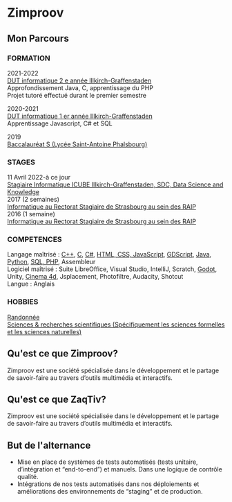 # Zimproov
## Mon Parcours
### FORMATION

2021-2022  
[DUT informatique 2 e année Illkirch-Graffenstaden](https://iutrs.unistra.fr/formations/dut-diplome-universitaire-de-technologie/dut-informatique)  
Approfondissement Java, C, apprentissage du PHP  
Projet tutoré effectué durant le premier semestre  

2020-2021  
[DUT informatique 1 er année Illkirch-Graffenstaden](https://iutrs.unistra.fr/formations/dut-diplome-universitaire-de-technologie/dut-informatique)  
Apprentissage Javascript, C# et SQL  

2019  
[Baccalauréat S (Lycée Saint-Antoine Phalsbourg)](https://www.saintantoinephalsbourg.fr/)  

### STAGES

11 Avril 2022-à ce jour  
[Stagiaire Informatique ICUBE Illkirch-Graffenstaden, SDC, Data Science and Knowledge](https://icube.unistra.fr/)  
2017 (2 semaines)  
[Informatique au Rectorat Stagiaire de Strasbourg au sein des RAIP](http://www.circ-ien-illfurth.ac-strasbourg.fr/wp-content/uploads/2012/01/annuaireRectorat.pdf#%5B%7B%22num%22%3A101%2C%22gen%22%3A0%7D%2C%7B%22name%22%3A%22XYZ%22%7D%2C56.692913%2C841.89%2Cnull%5D)  
2016 (1 semaine)  
[Informatique au Rectorat Stagiaire de Strasbourg au sein des RAIP](http://www.circ-ien-illfurth.ac-strasbourg.fr/wp-content/uploads/2012/01/annuaireRectorat.pdf#%5B%7B%22num%22%3A101%2C%22gen%22%3A0%7D%2C%7B%22name%22%3A%22XYZ%22%7D%2C56.692913%2C841.89%2Cnull%5D)  

### COMPETENCES

Langage maîtrisé : [C++](https://raw.githubusercontent.com/redragon57/Zimproov/main/test%20docking.mp4), [C](./C++_Work), [C#](./C#_Work), [HTML, CSS, JavaScript](./WebReact_Work), [GDScript](./Projet_Godot), [Java](./Java_Work), [Python](./Python_Work), [SQL, PHP](./PHP_Work), Assembleur  
Logiciel maîtrisé : Suite LibreOffice, Visual Studio, IntelliJ, Scratch, [Godot](./Projet_Godot), Unity, [Cinema 4d](https://raw.githubusercontent.com/redragon57/Zimproov/main/My%20modelisation%20work%20presentation.mp4), Jsplacement, Photofiltre, Audacity, Shotcut  
Langue : Anglais  

### HOBBIES

[Randonnée](https://www.google.com/maps/dir/Spitzberg,+Dabo/Schneematt,+67710+Dabo/Schneeberg,+67710+Wangenbourg-Engenthal/Cascade+du+Nideck,+Oberhaslach/@48.6056717,7.2465985,12.54z/data=!4m26!4m25!1m5!1m1!1s0x4794039b57ec3de9:0xea09f4654842689a!2m2!1d7.234886!2d48.607576!1m5!1m1!1s0x479403aa43e11925:0x6323ae867940a58e!2m2!1d7.267315!2d48.609121!1m5!1m1!1s0x4794025b0cc22835:0x6f8a6006e0c6154f!2m2!1d7.286417!2d48.601451!1m5!1m1!1s0x47940223335286f9:0x92c20ae620f4c383!2m2!1d7.284315!2d48.579336!3e2?hl=fr)  
[Sciences & recherches scientifiques (Spécifiquement les sciences formelles et les sciences naturelles)](./Arxiv_history.txt)  

## Qu'est ce que Zimproov?

Zimproov est une société spécialisée dans le développement et le partage de savoir-faire au travers d’outils multimédia et interactifs.

## Qu'est ce que ZaqTiv?

Zimproov est une société spécialisée dans le développement et le partage de savoir-faire au travers d’outils multimédia et interactifs.

## But de l'alternance

 -  Mise en place de systèmes de tests automatisés (tests unitaire, d’intégration et “end-to-end”) et manuels. Dans une logique de contrôle qualité.
 -  Intégrations de nos tests automatisés dans nos déploiements et améliorations des environnements de “staging” et de production.
